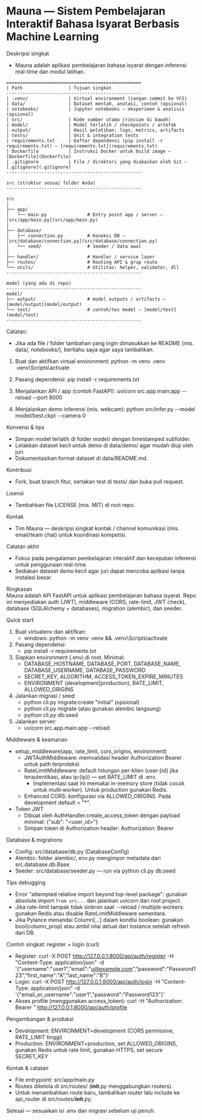 # Mauna — Sistem Pembelajaran Interaktif Bahasa Isyarat Berbasis Machine Learning

Deskripsi singkat
- Mauna adalah aplikasi pembelajaran bahasa isyarat dengan inferensi real-time dan modul latihan.
```
==================================================
| Path                 | Tujuan singkat
--------------------------------------------------
| .venv/               | Virtual environment (jangan commit ke VCS)
| data/                | Dataset mentah, anotasi, contoh (opsional)
| notebooks/           | Jupyter notebooks — eksperimen & analisis (opsional)
| src/                 | Kode sumber utama (rincian di bawah)
| model/               | Model terlatih / checkpoints / artefak
| output/              | Hasil pelatihan: logs, metrics, artifacts
| tests/               | Unit & integration tests
| requirements.txt     | Daftar dependensi (pip install -r requirements.txt) — [requirements.txt](requirements.txt)
| Dockerfile           | Instruksi Docker untuk build image — [Dockerfile](Dockerfile)
| .gitignore           | File / direktori yang diabaikan oleh Git — [.gitignore](.gitignore)
--------------------------------------------------

src (struktur sesuai folder Anda)
--------------------------------------------------
```
```
src
│
├── app/
│   └── main.py               # Entry point app / server — [src/app/main.py](src/app/main.py)
│
├── database/
│   ├── connection.py         # Koneksi DB — [src/database/connection.py](src/database/connection.py)
│   └── seed/                 # Seeder / data awal
│
├── handler/                  # Handler / service layer
├── routes/                   # Routing API & grup route
└── utils/                    # Utilitas: helper, validator, dll
--------------------------------------------------

model (yang ada di repo)
--------------------------------------------------
model/
├── output/                   # model outputs / artifacts — [model/output](model/output)
└── test/                     # contoh/tes model — [model/test](model/test)
--------------------------------------------------
```
Catatan:
- Jika ada file / folder tambahan yang ingin dimasukkan ke README (mis. data/, notebooks/), beritahu saya agar saya tambahkan.
1. Buat dan aktifkan virtual environment:
   python -m venv .venv
   .venv\Scripts\activate

2. Pasang dependensi:
   pip install -r requirements.txt

3. Menjalankan API / app (contoh FastAPI):
   uvicorn src.app.main:app --reload  --port 8000

4. Menjalankan demo inferensi (mis. webcam):
   python src/infer.py --model model/best.ckpt --camera 0

Konvensi & tips
- Simpan model terlatih di folder model/ dengan timestamped subfolder.
- Letakkan dataset kecil untuk demo di data/demo/ agar mudah diuji oleh juri.
- Dokumentasikan format dataset di data/README.md.

Kontribusi
- Fork, buat branch fitur, sertakan test di tests/ dan buka pull request.

Lisensi
- Tambahkan file LICENSE (mis. MIT) di root repo.

Kontak
- Tim Mauna — deskripsi singkat kontak / channel komunikasi (mis. email/team chat) untuk koordinasi kompetisi.

Catatan akhir
- Fokus pada pengalaman pembelajaran interaktif dan kecepatan inferensi untuk penggunaan real-time.
- Sediakan dataset demo kecil agar juri dapat mencoba aplikasi tanpa instalasi besar.


Ringkasan  
Mauna adalah API FastAPI untuk aplikasi pembelajaran bahasa isyarat. Repo ini menyediakan auth (JWT), middleware (CORS, rate-limit, JWT check), database (SQLAlchemy + databases), migration (alembic), dan seeder.

Quick start
1. Buat virtualenv dan aktifkan:
   - windows: python -m venv .venv && .venv\Scripts\activate
2. Pasang dependensi:
   - pip install -r requirements.txt
3. Siapkan environment (.env) di root. Minimal:
   - DATABASE_HOSTNAME, DATABASE_PORT, DATABASE_NAME, DATABASE_USERNAME, DATABASE_PASSWORD
   - SECRET_KEY, ALGORITHM, ACCESS_TOKEN_EXPIRE_MINUTES
   - ENVIRONMENT (development|production), RATE_LIMIT, ALLOWED_ORIGINS
4. Jalankan migrasi / seed:
   - python cli.py migrate:create "initial"  (opsional)
   - python cli.py migrate (atau gunakan alembic langsung)
   - python cli.py db:seed
5. Jalankan server:
   - uvicorn src.app.main:app --reload

Middleware & keamanan
- setup_middleware(app, rate_limit, cors_origins, environment)
  - JWTAuthMiddleware: memvalidasi header Authorization Bearer <token> untuk path terproteksi.
  - RateLimitMiddleware: default hitungan per-klien (user:{id} jika terautentikasi, atau ip:{ip}) — set RATE_LIMIT di .env.
    - Implementasi saat ini memakai in-memory store (tidak cocok untuk multi‑worker). Untuk production gunakan Redis.
  - Enhanced CORS: konfigurasi via ALLOWED_ORIGINS. Pada development default = "*".
- Token JWT
  - Dibuat oleh AuthHandler.create_access_token dengan payload minimal: {"sub": "<user_id>"}
  - Simpan token di Authorization header: Authorization: Bearer <token>

Database & migrations
- Config: src/database/db.py (DatabaseConfig)
- Alembic: folder alembic/, env.py mengimpor metadata dari src.database.db.Base
- Seeder: src/database/seeder.py — run via python cli.py db:seed

Tips debugging
- Error "attempted relative import beyond top-level package": gunakan absolute import `from src...` dan jalankan uvicorn dari root project.
- Jika rate-limit tampak tidak sinkron saat --reload / multiple workers: gunakan Redis atau disable RateLimitMiddleware sementara.
- Jika Pylance menandai Column[...] dalam kondisi boolean: gunakan bool(column_prop) atau ambil nilai aktual dari instance setelah refresh dari DB.

Contoh singkat: register + login (curl)
- Register:
  curl -X POST http://127.0.0.1:8000/api/auth/register -H "Content-Type: application/json" -d '{"username":"user1","email":"u@example.com","password":"Password123","first_name":"A","last_name":"B"}'
- Login:
  curl -X POST http://127.0.0.1:8000/api/auth/login -H "Content-Type: application/json" -d '{"email_or_username":"user1","password":"Password123"}'
- Akses profile (menggunakan access_token):
  curl -H "Authorization: Bearer <token>" http://127.0.0.1:8000/api/auth/profile

Pengembangan & produksi
- Development: ENVIRONMENT=development (CORS permissive, RATE_LIMIT tinggi)
- Production: ENVIRONMENT=production, set ALLOWED_ORIGINS, gunakan Redis untuk rate limit, gunakan HTTPS, set secure SECRET_KEY

Kontak & catatan
- File entrypoint: src/app/main.py  
- Routes dikelola di src/routes/ (__init__.py menggabungkan routers).  
- Untuk menambahkan route baru, tambahkan router lalu include ke api_router di src/routes/__init__.py.

Selesai — sesuaikan isi .env dan migrasi sebelum uji penuh.